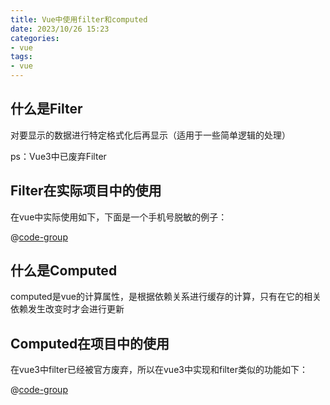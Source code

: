 ```yaml
---
title: Vue中使用filter和computed
date: 2023/10/26 15:23
categories:
- vue
tags:
- vue
---
```


## 什么是Filter

对要显示的数据进行特定格式化后再显示（适用于一些简单逻辑的处理）

ps：Vue3中已废弃Filter

## Filter在实际项目中的使用

在vue中实际使用如下，下面是一个手机号脱敏的例子：

@[code-group](@/docs/.vuepress/vue-previews/filter-mobile.vue)

## 什么是Computed

computed是vue的计算属性，是根据依赖关系进行缓存的计算，只有在它的相关依赖发生改变时才会进行更新

## Computed在项目中的使用

在vue3中filter已经被官方废弃，所以在vue3中实现和filter类似的功能如下：

@[code-group](@/docs/.vuepress/vue-previews/computed-mobile.vue)

